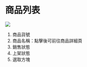 # 商品列表

![](../%E5%95%86%E5%93%81%E5%A4%A7%E6%89%B9%E5%88%86%E9%A1%9E/RackMultipart20230424-1-nn9xl2\_html\_851f54c9a04b8af2.png)

1. 商品貨號
2. 商品名稱：點擊後可前往商品詳細頁
3. 銷售狀態
4. 上架狀態
5. 選取方塊
